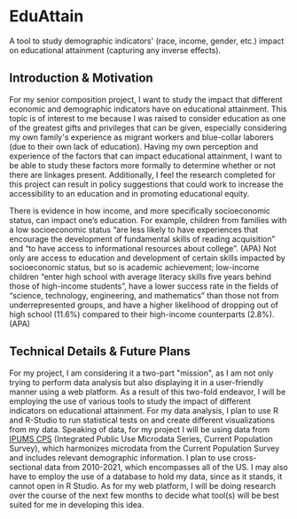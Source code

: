 # EduAttain
A tool to study demographic indicators' (race, income, gender, etc.) impact on educational attainment (capturing any inverse effects).

## Introduction & Motivation
For my senior composition project, I want to study the impact that different economic and demographic indicators have on educational attainment. This topic is of interest to me because I was raised to consider education as one of the greatest gifts and privileges that can be given, especially considering my own family's experience as migrant workers and blue-collar laborers (due to their own lack of education). Having my own perception and experience of the factors that can impact educational attainment, I want to be able to study these factors more formally to determine whether or not there are linkages present. Additionally, I feel the research completed for this project can result in policy suggestions that could work to increase the accessibility to an education and in promoting educational equity.

There is evidence in how income, and more specifically socioeconomic status, can impact one’s education. For example, children from families with a low socioeconomic status “are less likely to have experiences that encourage the development of fundamental skills of reading acquisition” and “to have access to informational resources about college”. (APA) Not only are access to education and development of certain skills impacted by socioeconomic status, but so is academic achievement; low-income children “enter high school with average literacy skills five years behind those of high-income students”, have a lower success rate in the fields of “science, technology, engineering, and mathematics” than those not from underrepresented groups, and have a higher likelihood of dropping out of high school (11.6%) compared to their high-income counterparts (2.8%). (APA)

## Technical Details & Future Plans

For my project, I am considering it a two-part "mission", as I am not only trying to perform data analysis but also displaying it in a user-friendly manner using a web platform. As a result of this two-fold endeavor, I will be employing the use of various tools to study the impact of different indicators on educational attainment. For my data analysis, I plan to use R and R-Studio to run statistical tests on and create different visualizations from my data. Speaking of data, for my project I will be using data from [IPUMS CPS](https://cps.ipums.org/cps/) (Integrated Public Use Microdata Series, Current Population Survey), which harmonizes microdata from the Current Population Survey and includes relevant demographic information. I plan to use cross-sectional data from 2010-2021, which encompasses all of the US. I may also have to employ the use of a database to hold my data, since as it stands, it cannot open in R Studio. As for my web platform, I will be doing research over the course of the next few months to decide what tool(s) will be best suited for me in developing this idea.